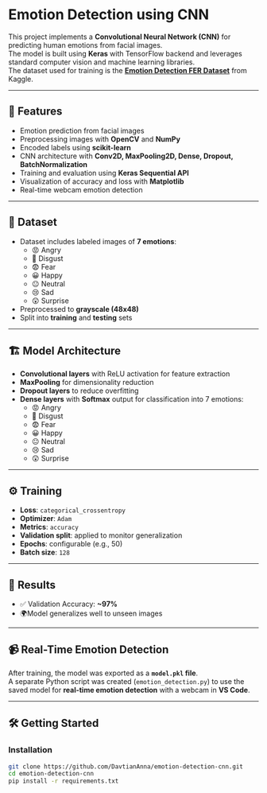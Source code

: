 # Emotion Detection using CNN 

This project implements a **Convolutional Neural Network (CNN)** for predicting human emotions from facial images.  
The model is built using **Keras** with TensorFlow backend and leverages standard computer vision and machine learning libraries.  
The dataset used for training is the [**Emotion Detection FER Dataset**](https://www.kaggle.com/datasets/ananthu017/emotion-detection-fer) from Kaggle.

---

## 🚀 Features
- Emotion prediction from facial images
- Preprocessing images with **OpenCV** and **NumPy**
- Encoded labels using **scikit-learn**
- CNN architecture with **Conv2D, MaxPooling2D, Dense, Dropout, BatchNormalization**
- Training and evaluation using **Keras Sequential API**
- Visualization of accuracy and loss with **Matplotlib**
- Real-time webcam emotion detection

---

## 📂 Dataset
- Dataset includes labeled images of **7 emotions**:
  - 😡 Angry 
  - 🤢 Disgust  
  - 😨 Fear  
  - 😀 Happy  
  - 😐 Neutral  
  - 😢 Sad  
  - 😲 Surprise  
- Preprocessed to **grayscale (48x48)**  
- Split into **training** and **testing** sets

---

## 🏗️ Model Architecture
- **Convolutional layers** with ReLU activation for feature extraction  
- **MaxPooling** for dimensionality reduction  
- **Dropout layers** to reduce overfitting  
- **Dense layers** with **Softmax** output for classification into 7 emotions:
  - 😡 Angry 
  - 🤢 Disgust  
  - 😨 Fear  
  - 😀 Happy  
  - 😐 Neutral  
  - 😢 Sad  
  - 😲 Surprise 

---

## ⚙️ Training
- **Loss**: `categorical_crossentropy`  
- **Optimizer**: `Adam`  
- **Metrics**: `accuracy`  
- **Validation split**: applied to monitor generalization  
- **Epochs**: configurable (e.g., 50)  
- **Batch size**: `128`  

---

## 🚀 Results
- ✅ Validation Accuracy: **~97%**  
- 🌍Model generalizes well to unseen images  

---

## 📹 Real-Time Emotion Detection

After training, the model was exported as a **`model.pkl` file**.  
A separate Python script was created (`emotion_detection.py`) to use the saved model for **real-time emotion detection** with a webcam in **VS Code**.  

---

## 🛠️ Getting Started

### Installation
```bash
git clone https://github.com/DavtianAnna/emotion-detection-cnn.git
cd emotion-detection-cnn
pip install -r requirements.txt
